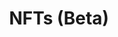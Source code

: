 ---
title: NFTs (Beta)
excerpt: ''
deprecated: false
hidden: false
metadata:
  title: ''
  description: ''
  robots: index
next:
  description: ''
---